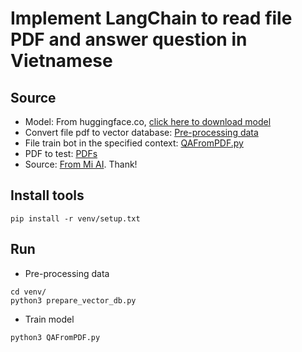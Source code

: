 # Implement LangChain to read file PDF and answer question in Vietnamese
## Source
* Model: From huggingface.co, [click here to download model](https://huggingface.co/vilm/vinallama-7b-chat-GGUF)
* Convert file pdf to vector database: [Pre-processing data](/venv/prepare_vector_db.py)
* File train bot in the specified context: [QAFromPDF.py](/venv/QAFromPDF.py)
* PDF to test: [PDFs](/data/)
* Source: [From Mi AI](https://www.youtube.com/watch?v=z1OfI_NOvgI). Thank!
## Install tools
```
pip install -r venv/setup.txt
```
## Run
* Pre-processing data
```
cd venv/
python3 prepare_vector_db.py
```
* Train model
```
python3 QAFromPDF.py
```

